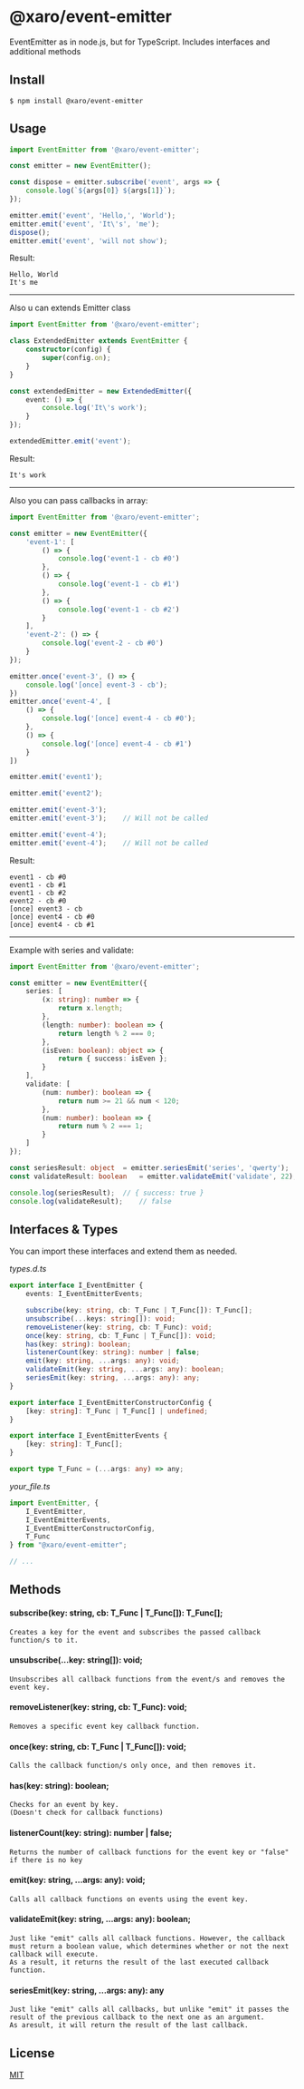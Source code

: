 # @xaro/event-emitter

EventEmitter as in node.js, but for TypeScript. Includes interfaces and additional methods

## Install

```
$ npm install @xaro/event-emitter
```

## Usage
```ts
import EventEmitter from '@xaro/event-emitter';

const emitter = new EventEmitter();

const dispose = emitter.subscribe('event', args => {
	console.log(`${args[0]} ${args[1]}`);
});

emitter.emit('event', 'Hello,', 'World');
emitter.emit('event', 'It\'s', 'me');
dispose();
emitter.emit('event', 'will not show');
```
Result:
```
Hello, World
It's me
```

***

Also u can extends Emitter class

```ts
import EventEmitter from '@xaro/event-emitter';

class ExtendedEmitter extends EventEmitter {
	constructor(config) {
		super(config.on);
	}
}

const extendedEmitter = new ExtendedEmitter({
	event: () => {
		console.log('It\'s work');
	}
});

extendedEmitter.emit('event');
```
Result:
```
It's work
```

***

Also you can pass callbacks in array:
```ts
import EventEmitter from '@xaro/event-emitter';

const emitter = new EventEmitter({
	'event-1': [
		() => {
			console.log('event-1 - cb #0')
		},
		() => {
			console.log('event-1 - cb #1')
		},
		() => {
			console.log('event-1 - cb #2')
		}
	],
	'event-2': () => {
		console.log('event-2 - cb #0')
	}
});

emitter.once('event-3', () => {
	console.log('[once] event-3 - cb');
})
emitter.once('event-4', [
	() => {
		console.log('[once] event-4 - cb #0');
	},
	() => {
		console.log('[once] event-4 - cb #1')
	}
])

emitter.emit('event1');

emitter.emit('event2');

emitter.emit('event-3');
emitter.emit('event-3');	// Will not be called

emitter.emit('event-4');
emitter.emit('event-4');	// Will not be called
```
Result:
```
event1 - cb #0
event1 - cb #1
event1 - cb #2
event2 - cb #0
[once] event3 - cb
[once] event4 - cb #0
[once] event4 - cb #1
```

***

Example with series and validate:
```ts
import EventEmitter from '@xaro/event-emitter';

const emitter = new EventEmitter({
	series: [
		(x: string): number => {
			return x.length;
		},
		(length: number): boolean => {
			return length % 2 === 0;
		},
		(isEven: boolean): object => {
			return { success: isEven };
		}
	],
	validate: [
		(num: number): boolean => {
			return num >= 21 && num < 120;
		},
		(num: number): boolean => {
			return num % 2 === 1;
		}
	]
});

const seriesResult: object	= emitter.seriesEmit('series', 'qwerty');	// pass all cb functions
const validateResult: boolean	= emitter.validateEmit('validate', 22);		// pass first cb, but 22 % 2 != 1

console.log(seriesResult);	// { success: true }
console.log(validateResult);	// false
```

## Interfaces & Types
You can import these interfaces and extend them as needed.

*types.d.ts*
```ts
export interface I_EventEmitter {
	events: I_EventEmitterEvents;

	subscribe(key: string, cb: T_Func | T_Func[]): T_Func[];
	unsubscribe(...keys: string[]): void;
	removeListener(key: string, cb: T_Func): void;
	once(key: string, cb: T_Func | T_Func[]): void;
	has(key: string): boolean;
	listenerCount(key: string): number | false;
	emit(key: string, ...args: any): void;
	validateEmit(key: string, ...args: any): boolean;
	seriesEmit(key: string, ...args: any): any;
}

export interface I_EventEmitterConstructorConfig {
	[key: string]: T_Func | T_Func[] | undefined;
}

export interface I_EventEmitterEvents {
	[key: string]: T_Func[];
}

export type T_Func = (...args: any) => any;
```
*your_file.ts*
```ts
import EventEmitter, {
	I_EventEmitter,
	I_EventEmitterEvents,
	I_EventEmitterConstructorConfig,
	T_Func
} from "@xaro/event-emitter";

// ...
```

## Methods
#### subscribe(key: string, cb: T_Func | T_Func[]): T_Func[];
	Creates a key for the event and subscribes the passed callback function/s to it.

#### unsubscribe(...key: string[]): void;
	Unsubscribes all callback functions from the event/s and removes the event key.

#### removeListener(key: string, cb: T_Func): void;
	Removes a specific event key callback function.

#### once(key: string, cb: T_Func | T_Func[]): void;
	Calls the callback function/s only once, and then removes it.

#### has(key: string): boolean;
	Checks for an event by key.
	(Doesn't check for callback functions)

#### listenerCount(key: string): number | false;
	Returns the number of callback functions for the event key or "false" if there is no key

#### emit(key: string, ...args: any): void;
	Calls all callback functions on events using the event key.

#### validateEmit(key: string, ...args: any): boolean;
	Just like "emit" calls all callback functions. However, the callback must return a boolean value, which determines whether or not the next callback will execute.
	As a result, it returns the result of the last executed callback function.

#### seriesEmit(key: string, ...args: any): any
	Just like "emit" calls all callbacks, but unlike "emit" it passes the result of the previous callback to the next one as an argument.
	As aresult, it will return the result of the last callback.


## License
[MIT](LICENSE)